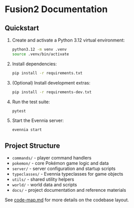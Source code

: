 # Fusion2 Documentation

## Quickstart

1. Create and activate a Python 3.12 virtual environment:
   ```bash
   python3.12 -m venv .venv
   source .venv/bin/activate
   ```
2. Install dependencies:
   ```bash
   pip install -r requirements.txt
   ```
3. (Optional) Install development extras:
   ```bash
   pip install -r requirements-dev.txt
   ```
4. Run the test suite:
   ```bash
   pytest
   ```
5. Start the Evennia server:
   ```bash
   evennia start
   ```

## Project Structure

- `commands/` - player command handlers
- `pokemon/` - core Pokémon game logic and data
- `server/` - server configuration and startup scripts
- `typeclasses/` - Evennia typeclasses for game objects
- `utils/` - shared utility helpers
- `world/` - world data and scripts
- `docs/` - project documentation and reference materials

See [code-map.md](code-map.md) for more details on the codebase layout.
